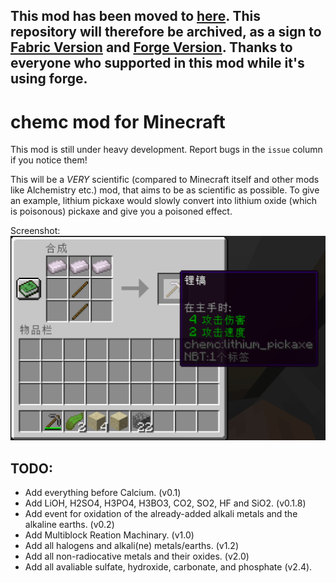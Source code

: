 ## This mod has been moved to [here](https://github.com/code2828/chemc-fabric). This repository will therefore be archived, as a sign to [Fabric Version](https://github.com/code2828/chemc-fabric) and [Forge Version](https://github.com/code2828/chemc-forge). Thanks to everyone who supported in this mod while it's using forge.



# chemc mod for Minecraft

This mod is still under heavy development.
Report bugs in the `issue` column if you notice them!

This will be a *VERY* scientific (compared to Minecraft itself and other mods like Alchemistry etc.) mod, that aims to be as scientific as possible. To give an example, lithium pickaxe would slowly convert into lithium oxide (which is poisonous) pickaxe and give you a poisoned effect.

Screenshot:
![image](screenshot.png)

## TODO:
* Add everything before Calcium. (v0.1)
* Add LiOH, H2SO4, H3PO4, H3BO3, CO2, SO2, HF and SiO2. (v0.1.8)
* Add event for oxidation of the already-added alkali metals and the alkaline earths. (v0.2)
* Add Multiblock Reation Machinary. (v1.0)
* Add all halogens and alkali(ne) metals/earths. (v1.2)
* Add all non-radiocative metals and their oxides. (v2.0)
* Add all avaliable sulfate, hydroxide, carbonate, and phosphate (v2.4).
